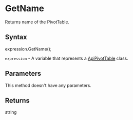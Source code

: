 # GetName

Returns name of the PivotTable.

## Syntax

expression.GetName();

`expression` - A variable that represents a [ApiPivotTable](../ApiPivotTable.md) class.

## Parameters

This method doesn't have any parameters.

## Returns

string
